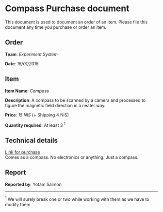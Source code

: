 # Compass Purchase document

This document is used to document an order of an item. Please file this document any time you purchase or order an item.

## Order

**Team**: _Experiment System_

**Date**: _16/01/2018_

## Item

**Item Name**: _Compass_

**Description**:
A compass to be scanned by a camera and processed to figure the magnetic field direction in a neater way.

**Price**: _15 NIS_ (+ Shipping 4 NIS)

**Quantity required**: At least 3 <sup>1</sup>

## Technical details
[Link for purchase](http://www.sporty.co.il/products/172474)  
Comes as a compass. No electronics or anything. Just a compass.

## Report

**Reported by**: Yotam Salmon


<hr>
<sup>1</sup> We will surely break one or two while working with them as we have to modify them